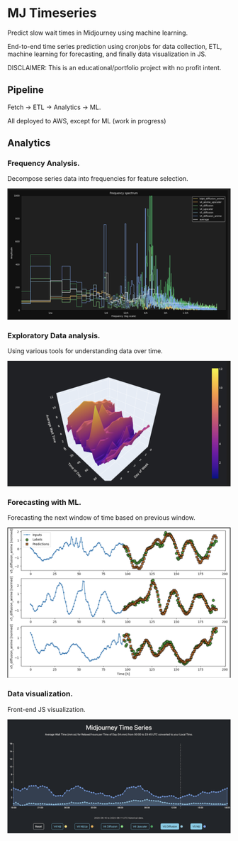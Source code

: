 # MJ Timeseries

Predict slow wait times in Midjourney using machine learning. 

End-to-end time series prediction using cronjobs for data collection, ETL, machine learning for forecasting, and finally data visualization in JS.

DISCLAIMER: This is an educational/portfolio project with no profit intent.

## Pipeline

Fetch -> ETL -> Analytics -> ML.

All deployed to AWS, except for ML (work in progress)

## Analytics    

### Frequency Analysis.

Decompose series data into frequencies for feature selection.

![FFT](.github/img/fft.png)

### Exploratory Data analysis.

Using various tools for understanding data over time.

![EDA](.github/img/exploratory.png)

### Forecasting with ML.

Forecasting the next window of time based on previous window.

![ML](.github/img/forecast.png)

### Data visualization.

Front-end JS visualization.

![Dataviz](/.github/img/dataviz.png)